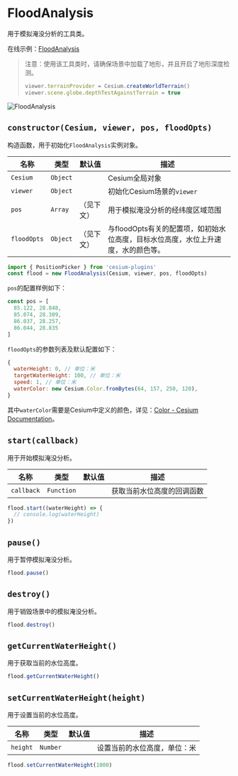 # FloodAnalysis

用于模拟淹没分析的工具类。

在线示例：[FloodAnalysis](https://syzdev.cn/cesium-plugins/example/FloodAnalysis.html)

> 注意：使用该工具类时，请确保场景中加载了地形，并且开启了地形深度检测。
> 
> ```javascript
> viewer.terrainProvider = Cesium.createWorldTerrain()
> viewer.scene.globe.depthTestAgainstTerrain = true
> ```

![FloodAnalysis](/cesium-plugins-docs/screenshot/FloodAnalysis.png)

## `constructor(Cesium, viewer, pos, floodOpts)`

构造函数，用于初始化`FloodAnalysis`实例对象。

| 名称          | 类型       | 默认值   | 描述                                            |
| ----------- | -------- | ----- | --------------------------------------------- |
| `Cesium`    | `Object` |       | Cesium全局对象                                    |
| `viewer`    | `Object` |       | 初始化Cesium场景的`viewer`                          |
| `pos`       | `Array`  | （见下文） | 用于模拟淹没分析的经纬度区域范围                              |
| `floodOpts` | `Object` | （见下文） | 与floodOpts有关的配置项，如初始水位高度，目标水位高度，水位上升速度，水的颜色等。 |

```javascript
import { PositionPicker } from 'cesium-plugins'
const flood = new FloodAnalysis(Cesium, viewer, pos, floodOpts)
```

`pos`的配置样例如下：

```javascript
const pos = [
  85.122, 28.848, 
  85.074, 28.309, 
  86.037, 28.257, 
  86.044, 28.835
]
```

`floodOpts`的参数列表及默认配置如下：

```javascript
{
  waterHeight: 0, // 单位：米
  targetWaterHeight: 100, // 单位：米
  speed: 1, // 单位：米
  waterColor: new Cesium.Color.fromBytes(64, 157, 250, 120),
}
```

其中`waterColor`需要是Cesium中定义的颜色，详见：[Color - Cesium Documentation](https://cesium.com/learn/cesiumjs/ref-doc/Color.html?classFilter=color)。

## `start(callback)`

用于开始模拟淹没分析。

| 名称         | 类型         | 默认值 | 描述            |
| ---------- | ---------- | --- | ------------- |
| `callback` | `Function` |     | 获取当前水位高度的回调函数 |

```javascript
flood.start((waterHeight) => {
  // console.log(waterHeight)
})
```

## `pause()`

用于暂停模拟淹没分析。

```javascript
flood.pause()
```

## `destroy()`

用于销毁场景中的模拟淹没分析。

```javascript
flood.destroy()
```

## `getCurrentWaterHeight()`

用于获取当前的水位高度。

```javascript
flood.getCurrentWaterHeight()
```

## `setCurrentWaterHeight(height)`

用于设置当前的水位高度。

| 名称       | 类型       | 默认值 | 描述             |
| -------- | -------- | --- | -------------- |
| `height` | `Number` |     | 设置当前的水位高度，单位：米 |

```javascript
flood.setCurrentWaterHeight(1000)
```